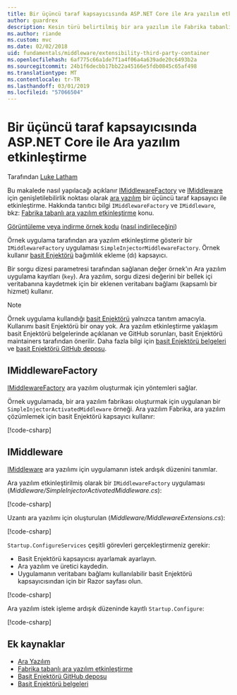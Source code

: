 ```yaml
---
title: Bir üçüncü taraf kapsayıcısında ASP.NET Core ile Ara yazılım etkinleştirme
author: guardrex
description: Kesin türü belirtilmiş bir ara yazılım ile Fabrika tabanlı etkinleştirme ve üçüncü taraf kapsayıcı içinde ASP.NET Core kullanmayı öğrenin.
ms.author: riande
ms.custom: mvc
ms.date: 02/02/2018
uid: fundamentals/middleware/extensibility-third-party-container
ms.openlocfilehash: 6af775c66a1de7f1a4f06a4a639ade20c6493b2a
ms.sourcegitcommit: 24b1f6decbb17bb22a45166e5fdb0845c65af498
ms.translationtype: MT
ms.contentlocale: tr-TR
ms.lasthandoff: 03/01/2019
ms.locfileid: "57066504"
---
```

# <a name="middleware-activation-with-a-third-party-container-in-aspnet-core"></a>Bir üçüncü taraf kapsayıcısında ASP.NET Core ile Ara yazılım etkinleştirme

Tarafından [Luke Latham](https://github.com/guardrex)

Bu makalede nasıl yapılacağı açıklanır [IMiddlewareFactory](/dotnet/api/microsoft.aspnetcore.http.imiddlewarefactory) ve [IMiddleware](/dotnet/api/microsoft.aspnetcore.http.imiddleware) için genişletilebilirlik noktası olarak [ara yazılım](xref:fundamentals/middleware/index) bir üçüncü taraf kapsayıcı ile etkinleştirme. Hakkında tanıtıcı bilgi `IMiddlewareFactory` ve `IMiddleware`, bkz: [Fabrika tabanlı ara yazılım etkinleştirme](xref:fundamentals/middleware/extensibility) konu.

[Görüntüleme veya indirme örnek kodu](https://github.com/aspnet/Docs/tree/master/aspnetcore/fundamentals/middleware/extensibility-third-party-container/sample) ([nasıl indirileceğini](xref:index#how-to-download-a-sample))

Örnek uygulama tarafından ara yazılım etkinleştirme gösterir bir `IMiddlewareFactory` uygulaması `SimpleInjectorMiddlewareFactory`. Örnek kullanır [basit Enjektörü](https://simpleinjector.org) bağımlılık ekleme (dı) kapsayıcı.

Bir sorgu dizesi parametresi tarafından sağlanan değer örnek'ın Ara yazılım uygulama kayıtları (`key`). Ara yazılım, sorgu dizesi değerini bir bellek içi veritabanına kaydetmek için bir eklenen veritabanı bağlamı (kapsamlı bir hizmet) kullanır.

> [!NOTE]
> Örnek uygulama kullandığı [basit Enjektörü](https://github.com/simpleinjector/SimpleInjector) yalnızca tanıtım amacıyla. Kullanımı basit Enjektörü bir onay yok. Ara yazılım etkinleştirme yaklaşım basit Enjektörü belgelerinde açıklanan ve GitHub sorunları, basit Enjektörü maintainers tarafından önerilir. Daha fazla bilgi için [basit Enjektörü belgeleri](https://simpleinjector.readthedocs.io/en/latest/index.html) ve [basit Enjektörü GitHub deposu](https://github.com/simpleinjector/SimpleInjector).

## <a name="imiddlewarefactory"></a>IMiddlewareFactory

[IMiddlewareFactory](/dotnet/api/microsoft.aspnetcore.http.imiddlewarefactory) ara yazılım oluşturmak için yöntemleri sağlar.

Örnek uygulamada, bir ara yazılım fabrikası oluşturmak için uygulanan bir `SimpleInjectorActivatedMiddleware` örneği. Ara yazılım Fabrika, ara yazılım çözümlemek için basit Enjektörü kapsayıcı kullanır:

[!code-csharp[](extensibility-third-party-container/sample/Middleware/SimpleInjectorMiddlewareFactory.cs?name=snippet1&highlight=5-8,12)]

## <a name="imiddleware"></a>IMiddleware

[IMiddleware](/dotnet/api/microsoft.aspnetcore.http.imiddleware) ara yazılımı için uygulamanın istek ardışık düzenini tanımlar.

Ara yazılım etkinleştirilmiş olarak bir `IMiddlewareFactory` uygulaması (*Middleware/SimpleInjectorActivatedMiddleware.cs*):

[!code-csharp[](extensibility-third-party-container/sample/Middleware/SimpleInjectorActivatedMiddleware.cs?name=snippet1)]

Uzantı ara yazılımı için oluşturulan (*Middleware/MiddlewareExtensions.cs*):

[!code-csharp[](extensibility-third-party-container/sample/Middleware/MiddlewareExtensions.cs?name=snippet1)]

`Startup.ConfigureServices` çeşitli görevleri gerçekleştirmeniz gerekir:

* Basit Enjektörü kapsayıcısı ayarlamak ayarlayın.
* Ara yazılım ve üretici kaydedin.
* Uygulamanın veritabanı bağlamı kullanılabilir basit Enjektörü kapsayıcısından için bir Razor sayfası olun.

[!code-csharp[](extensibility-third-party-container/sample/Startup.cs?name=snippet1)]

Ara yazılım istek işleme ardışık düzeninde kayıtlı `Startup.Configure`:

[!code-csharp[](extensibility-third-party-container/sample/Startup.cs?name=snippet2&highlight=13)]

## <a name="additional-resources"></a>Ek kaynaklar

* [Ara Yazılım](xref:fundamentals/middleware/index)
* [Fabrika tabanlı ara yazılım etkinleştirme](xref:fundamentals/middleware/extensibility)
* [Basit Enjektörü GitHub deposu](https://github.com/simpleinjector/SimpleInjector)
* [Basit Enjektörü belgeleri](https://simpleinjector.readthedocs.io/en/latest/index.html)
